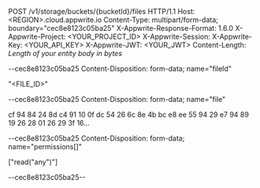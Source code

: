 POST /v1/storage/buckets/{bucketId}/files HTTP/1.1
Host: &lt;REGION&gt;.cloud.appwrite.io
Content-Type: multipart/form-data; boundary="cec8e8123c05ba25"
X-Appwrite-Response-Format: 1.6.0
X-Appwrite-Project: <YOUR_PROJECT_ID>
X-Appwrite-Session: 
X-Appwrite-Key: <YOUR_API_KEY>
X-Appwrite-JWT: <YOUR_JWT>
Content-Length: *Length of your entity body in bytes*

--cec8e8123c05ba25
Content-Disposition: form-data; name="fileId"

"<FILE_ID>"

--cec8e8123c05ba25
Content-Disposition: form-data; name="file"

cf 94 84 24 8d c4 91 10 0f dc 54 26 6c 8e 4b bc 
e8 ee 55 94 29 e7 94 89 19 26 28 01 26 29 3f 16...

--cec8e8123c05ba25
Content-Disposition: form-data; name="permissions[]"

["read(\"any\")"]

--cec8e8123c05ba25--
